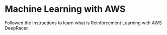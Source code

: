# Machine Learning with AWS
Followed the instructions to learn what is Reinforcement Learning with AWS DeepRacer.
